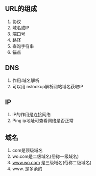 ## URL的组成

1. 协议  
2. 域名或IP 
4. 端口号 
5. 路径 
6. 查询字符串 
7. 锚点 

## DNS

1. 作用:域名解析
2. 可以用 nslookup解析网站域名获取IP

## IP

1. IP的作用是连接网络
2. Ping ip地址可查看网络是否正常

## 域名

1. com是顶级域名
2. wo.com是二级域名(俗称一级域名)
3. www.wo.com 是三级域名(俗称二级域名)
4. www. 是多余的

